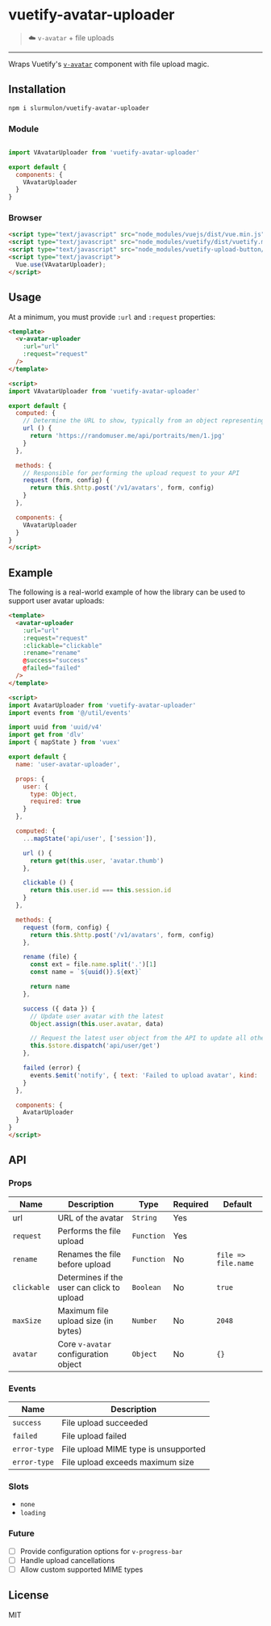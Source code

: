 # vuetify-avatar-uploader
> :cloud: `v-avatar` + file uploads
---

Wraps Vuetify's [`v-avatar`](https://vuetifyjs.com/en/components/avatars) component with file upload magic.

## Installation

```sh
npm i slurmulon/vuetify-avatar-uploader
```

### Module

```js

import VAvatarUploader from 'vuetify-avatar-uploader'

export default {
  components: {
    VAvatarUploader
  }
}
```

### Browser

```html
<script type="text/javascript" src="node_modules/vuejs/dist/vue.min.js"></script>
<script type="text/javascript" src="node_modules/vuetify/dist/vuetify.min.js"></script>
<script type="text/javascript" src="node_modules/vuetify-upload-button/dist/upload-button.min.js"></script>
<script type="text/javascript">
  Vue.use(VAvatarUploader);
</script>
```

## Usage

At a minimum, you must provide `:url` and `:request` properties:

```html
<template>
  <v-avatar-uploader
    :url="url"
    :request="request"
  />
</template>

<script>
import VAvatarUploader from 'vuetify-avatar-uploader'

export default {
  computed: {
    // Determine the URL to show, typically from an object representing a user
    url () {
      return 'https://randomuser.me/api/portraits/men/1.jpg'
    }
  },

  methods: {
    // Responsible for performing the upload request to your API
    request (form, config) {
      return this.$http.post('/v1/avatars', form, config)
    }
  },

  components: {
    VAvatarUploader
  }
}
</script>
```

## Example

The following is a real-world example of how the library can be used to support user avatar uploads:

```html
<template>
  <avatar-uploader
    :url="url"
    :request="request"
    :clickable="clickable"
    :rename="rename"
    @success="success"
    @failed="failed"
  />
</template>

<script>
import AvatarUploader from 'vuetify-avatar-uploader'
import events from '@/util/events'

import uuid from 'uuid/v4'
import get from 'dlv'
import { mapState } from 'vuex'

export default {
  name: 'user-avatar-uploader',

  props: {
    user: {
      type: Object,
      required: true
    }
  },

  computed: {
    ...mapState('api/user', ['session']),

    url () {
      return get(this.user, 'avatar.thumb')
    },

    clickable () {
      return this.user.id === this.session.id
    }
  },

  methods: {
    request (form, config) {
      return this.$http.post('/v1/avatars', form, config)
    },

    rename (file) {
      const ext = file.name.split('.')[1]
      const name = `${uuid()}.${ext}`

      return name
    },

    success ({ data }) {
      // Update user avatar with the latest
      Object.assign(this.user.avatar, data)

      // Request the latest user object from the API to update all other references in the app
      this.$store.dispatch('api/user/get')
    },

    failed (error) {
      events.$emit('notify', { text: 'Failed to upload avatar', kind: 'error', icon: 'warning' })
    }
  },

  components: {
    AvatarUploader
  }
}
</script>
```

## API

### Props

**Name**|**Description**|**Type**|**Required**|**Default**
-----|-----|-----|-----|-----
url|URL of the avatar|`String`|Yes| 
`request`|Performs the file upload|`Function`|Yes| 
`rename`|Renames the file before upload|`Function`|No|`file => file.name`
`clickable`|Determines if the user can click to upload|`Boolean`|No|`true`
`maxSize`|Maximum file upload size (in bytes)|`Number`|No|`2048`
`avatar`|Core `v-avatar` configuration object|`Object`|No|`{}`

### Events

**Name**|**Description**
-----|-----
`success`|File upload succeeded
`failed`|File upload failed
`error-type`|File upload MIME type is unsupported
`error-type`|File upload exceeds maximum size

### Slots

 - `none`
 - `loading`

### Future

 - [ ] Provide configuration options for `v-progress-bar`
 - [ ] Handle upload cancellations
 - [ ] Allow custom supported MIME types

## License

MIT

